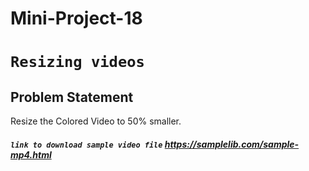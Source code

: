 # Mini-Project-18
# `Resizing videos`
## Problem Statement
Resize the Colored Video to 50% smaller.
##### `link to download sample video file` https://samplelib.com/sample-mp4.html
